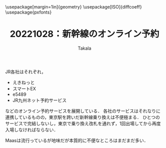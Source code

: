 ﻿---
title: 20221028：新幹線のオンライン予約
yesterday: 20221027
tomorrow: 20221029
days: 36
author: Takala
header-includes:
  - \usepackage[margin=1in]{geometry}
  - \usepackage[ISO]{diffcoeff}
  - \usepackage{pxfonts}
---


JR各社はそれぞれ，

* えきねっと
* スマートEX
* e5489
* JR九州ネット予約サービス

などのオンライン予約サービスを展開している．
各社のサービスはそれなりに連携しているものの，東京駅を跨いだ新幹線乗り換えは不便極まる．
ひとつのサービスで完結しないし，東京で乗り換え改札を通れず，1回出場してから再度入場しなければならない．

Maasは流行っているが地味だが本質的に不便なところはまだまだ多い．


